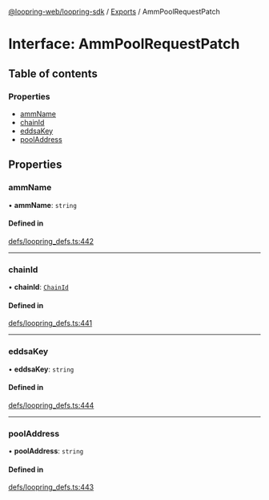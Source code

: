 [@loopring-web/loopring-sdk](../README.md) / [Exports](../modules.md) / AmmPoolRequestPatch

# Interface: AmmPoolRequestPatch

## Table of contents

### Properties

- [ammName](AmmPoolRequestPatch.md#ammname)
- [chainId](AmmPoolRequestPatch.md#chainid)
- [eddsaKey](AmmPoolRequestPatch.md#eddsakey)
- [poolAddress](AmmPoolRequestPatch.md#pooladdress)

## Properties

### ammName

• **ammName**: `string`

#### Defined in

[defs/loopring_defs.ts:442](https://github.com/Loopring/loopring_sdk/blob/02976c9/src/defs/loopring_defs.ts#L442)

___

### chainId

• **chainId**: [`ChainId`](../enums/ChainId.md)

#### Defined in

[defs/loopring_defs.ts:441](https://github.com/Loopring/loopring_sdk/blob/02976c9/src/defs/loopring_defs.ts#L441)

___

### eddsaKey

• **eddsaKey**: `string`

#### Defined in

[defs/loopring_defs.ts:444](https://github.com/Loopring/loopring_sdk/blob/02976c9/src/defs/loopring_defs.ts#L444)

___

### poolAddress

• **poolAddress**: `string`

#### Defined in

[defs/loopring_defs.ts:443](https://github.com/Loopring/loopring_sdk/blob/02976c9/src/defs/loopring_defs.ts#L443)
